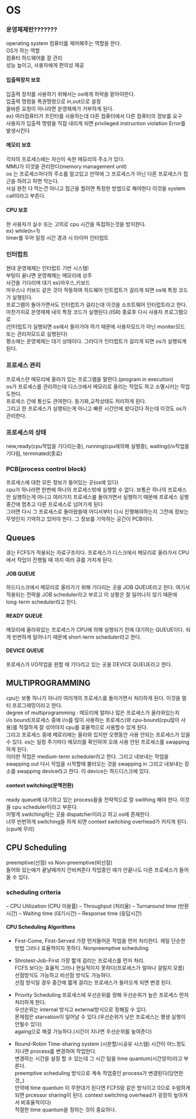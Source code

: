 # OS

### 운영체제란???????
operating system 컴퓨터를 제어해주는 역할을 한다.<br>
OS가 하는 역할<br>
컴퓨터 하드웨어를 잘 관리<br>
성능 높이고, 사용자에게 편의성 제공<br>
#### 입출력장치 보호
입출력 장치를 사용하기 위해서는 os에게 허락을 맡아야한다.<br>
입출력 명령을 특권명령으로 in,out으로 설정 <br>
올바른 요청이 아니라면 운영체제가 거부하게 된다.<br>
ex) 여러컴퓨터가 프린터를 사용하는데 다른 컴퓨터에서 다른 컴퓨터의 정보를 요구<br>
사용자가 입출력 명령을 직접 내리게 되면 privileged instruction violation Error를 발생시킨다 <br>
#### 메모리 보호
각자의 프로세스에는 자신이 속한 메모리의 주소가 있다.<br>
MMU가 이것을 관리한다(memory management unit)<br>
os 는 프로세스마다의 주소를 알고있고 만약에 그 프로세스가 아닌 다른 프로세스가 접근을 하려고 하면 막는다.<br>
사실 완전 다 막는건 아니고 접근을 할려면 특정한 방법으로 해야한다 이것을 system call이라고 부른다.<br>
#### CPU 보호
한 사용자가 실수 또는 고의로 cpu 시간을 독접하는것을 방지한다.<br>
ex) while(n=1)<br>
timer를 두어 일정 시간 경과 시 타이머 인터럽트 <br>


### 인터럽트
현대 운영체제는 인터럽트 기반 시스템!<br>
부팅이 끝나면 운영체제는 메모리에 상주 <br>
사건을 기다리며 대기 ex)마우스,키보드<br>
마우스나 키보드 같은 것이 작동하여 하드웨어 인트럽트가 걸리게 되면 os에 특정 코드가 실행된다.<br>
프로그램이 돌아가면서도 인터럽트가 걸리는데 이것을 소프트웨어 인터럽트라고 한다.<br>
마찬가지로 운영채제 내의 특정 코드가 실행된다.(ISR) 종료후 다시 사용자 프로그램으로<br>
(인터럽트가 실행되면 os에서 돌아가야 하기 때문에 사용자모드가 아닌 moniter모드 또는 관리자모드로 실행된다)
<br>
평소에는 운영체제는 대기 상태이다. 그러다가 인터럽트가 걸리게 되면 os가 실행되게 된다.<br>

### 프로세스 관리
프로세스란 메모리에 올라가 있는 프로그램을 말한다.(program in execution)<br>
os가 프로세스를 관리하는데 디스크에서 메모리로 올리는 작업도 하고 소멸시키는 작업도한다.<br>
프로세스 간에 통신도 관여한다. 동기화,교착상태도 처리하게 된다.<br>
그리고 한 프로세스가 실행되는게 아니고 빠른 시간안에 왔다갔다 하는데 이것도 os가 관리한다.<br>

### 프로세스의 상태
new,ready(cpu작업을 기다리는중), running(cpu에의해 실행중), waiting(i/o작업을 기다림, terminated(종료)<br>

### PCB(process control block)
프로세스에 대한 모든 정보가 들어있는 곳(os에 있다)<br>
cpu가 하나라면 한번에 하나의 프로세스밖에 실행할 수 없다. 보통은 하나의 프로세스만 실행하는게 아니고 여러가지 프로세스를 돌아가면서 실행하기 때문에 프로세스 실행 중간에 멈추고 다른 프로세스로 넘어가게 된다<br>
그러면 다시 그 프로세스로 돌아왔을때 어디서부터 다시 진행해야하는지 그전에 정보는 무엇인지 기억하고 있어야 한다. 그 정보를 기억하는 공간이 PCB이다.<br>

## Queues
큐는 FCFS가 적용되는 자료구조이다. 프로세스가 디스크에서 메모리로 올라가서 CPU에서 작업이 진행될 때 까지 여러 큐를 거치게 된다.<br>
#### JOB QUEUE
하드디스크에서 메모리로 올라가기 위해 기다리는 곳을 JOB QUEUE라고 한다. 여기서 적용되는 전략을 JOB scheduler라고 부르고 이 상황은 잘 일어나지 않기 때문에 long-term scheduler라고 한다.

#### READY QUEUE
메모리에 올라와있는 프로세스가 CPU에 의해 실행되기 전에 대기하는 QUEUE이다. 되게 빈번하게 일어나기 때문에 short-term scheduler라고 한다.

#### DEVICE QUEUE
프로세스가 I/O작업을 원할 때 기다리고 있는 곳을 DEVICE QUEUE라고 한다. 

## MULTIPROGRAMMING
cpu는 보통 하나가 아니라 여러개의 프로세스를 돌아가면서 처리하게 된다. 이것을 멀티 프로그래밍이라고 한다.<br>
degree of multiprogramming : 메모리에 얼마나 많은 프로세스가 올라와있는지<br>
i/o bound(프로세스 중에 i/o를 많이 사용하는 프로세스)와 cpu-bound(cpu많이 사용)를 적절하게 잘 섞어야지 cpu를 효율적으로 사용할수 있게 된다.<br>
그리고 프로세스 중에 메로리에는 올라와 있지만 오랫동안 사용 안되는 프로세스가 있을 수 있다. os는 일정 주기마다 메모리를 확인하여 오래 사용 안된 프로세스를 swapping하게 된다.<br>
이러한 작업은 medium-term scheduler라고 한다. 그리고 내보내는 작업을 swapping out 다시 작업을 시작할때 불러오는 것을 swapping in 그리고 내보내는 장소를 swapping device라고 한다. 이 device는 하드디스크에 있다.<br>

#### context switching(문맥전환)
ready queue에 대기하고 있는 process들을 전략적으로 잘 swithing 해야 한다. 이것을 cpu scheduler이라고 부른다.<br>
이렇게 switching하는 곳을 dispatcher이라고 하고 os에 존재한다.<br>
너무 빈번하게 switching을 하게 되면 context switching overhead가 커지게 된다.(cpu에 무리)<br>

## CPU Scheduling
preemptive(선점)                      vs   Non-preemptive(비선점)<br>
들어와 있는애가 끝날때까지 안비켜준다      작업중인 애가 안끝나도 다른 프로세스가 들어올 수 있다.<br>

### scheduling criteria
– CPU Utilization (CPU 이용률) 
– Throughput (처리율) 
– Turnaround time (반환시간) 
– Waiting time (대기시간) 
– Response time (응답시간)

#### CPU Scheduling Algorithms 
- First-Come, First-Served
가장 먼저들어온 작업을 먼저 처리한다. 제일 단순한 방법 그러나 효율적이지 못하다. Nonpreemptive scheduling<br>
- Shrotest-Job-First
가장 짧게 걸리는 프로세스를 먼저 처리.<br>
FCFS 보다는 효율적 그러나 현실적이지 못하다(프로세스가 얼마나 걸릴지 모름)<br>
선점방식도 가능하고 비선점 방식도 가능하다.<br>
선점 방식일 경우 중간에 짧게 걸리는 프로세스가 들어오게 되면 변경 된다.<br>

- Priority Scheduling 
프로세스에 우선순위를 정해 우선순위가 높은 프로세스 먼저 처리하게 한다.<br>
우선순위는 internal 방식고 external방식으로 정해질 수 있다.<br>
문제점은 starvation이 일어날 수 있다.(우선순위가 낮은 프로세스는 평생 실행이 안될수 있다)<br>
againg으로 해결 가능하다.(시간이 지나면 우선순위를 높여준다)<br>

- Round-Robin
Time-sharing system (시분할/시공유 시스템) 시간이 어느정도 지나면 process를 변경하여 작업한다.<br>
변경하는 시간을 설정 할 수 있는데 그 시간 텀을 time quantum(시간양자)라고 부른다.<br>
preemptive scheduling 방식으로 계속 작업중인 process가 변경된다(당연한것,,)<br>
만약에 time quantum 이 무한대가 된다면 FCFS랑 같은 방식이고 0으로 수렴하게 되면 prcessor sharing이 된다. context switching overhead가 굉장히 높아져서 비효율적이다)<br>
적절한 time quantum을 정하는 것이 중요하다.<br>


